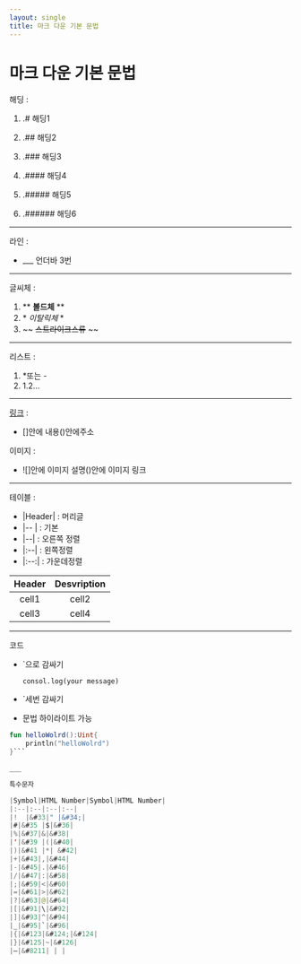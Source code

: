 ```yaml
---
layout: single
title: 마크 다운 기본 문법
---
```


# 마크 다운 기본 문법

해딩 :
1. .# 해딩1

2. .## 해딩2

3. .### 해딩3

4. .#### 해딩4

5. .##### 해딩5

6. .###### 해딩6


___


라인 :
- ___ 언더바 3번 


___


글씨체 :

1. &#42;&#42; **볼드체** &#42;&#42;
2. &#42; *이탈릭체* &#42;
3. &#126;&#126; ~~스트라이크스류~~ &#126;&#126;


___


리스트 :
1. *또는 -
2. 1.2... 


 ___
 
 
 [링크](alswn2348.github.io) : 
 - []안에 내용()안에주소 

 이미지 :
 - ![]안에 이미지 설명()안에 이미지 링크


 ___
 
 
테이블 :
- 	&#124;Header&#124; : 머리글 
- 	&#124;--	&#124; : 기본
- 	&#124;--&#124; : 오른쪽 정렬 
- 	&#124;:--&#124; : 왼쪽정렬
- 	&#124;:--:&#124; : 가운데정렬

|Header|Desvription|
|:--:|:--:|
|cell1|cell2|
|cell3|cell4|


___


코드
-  `으로 감싸기

    `consol.log(your message)`
- `세번 감싸기
- 문법 하이라이트 가능


```kotlin
fun helloWolrd():Uint{
    println("helloWolrd")
}```

___

특수문자

|Symbol|HTML Number|Symbol|HTML Number|
|:--|:--|:--|:--|
|!  |&#33|"	|&#34;|
|#|&#35	|$|&#36|
|%|&#37|&|&#38|
|'|&#39	|(|&#40|
|)|&#41	|*|	&#42|
|+|&#43|,|&#44|
|-|&#45|.|&#46|
|/|&#47|:|&#58|
|;|&#59|<|&#60|
|=|&#61|>|&#62|	
|?|&#63|@|&#64|	 	
|[|&#91|\|&#92| 
|]|&#93|^|&#94|	
|_|&#95|`|&#96|	 
|{|&#123|&#124;|&#124|	 
|}|&#125|~|&#126|	 	
|–|&#8211| | |
